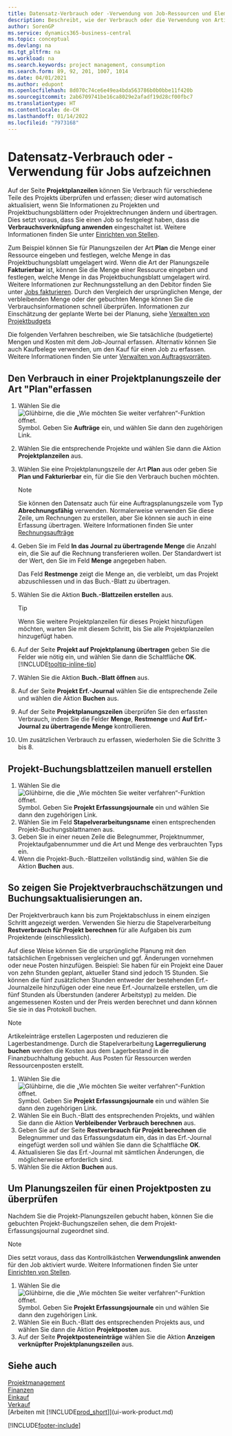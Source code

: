 ```yaml
---
title: Datensatz-Verbrauch oder -Verwendung von Job-Ressourcen und Elementen
description: Beschreibt, wie der Verbrauch oder die Verwendung von Artikeln oder Ressourcen erfasst wird, um das Projektmanagement zu vereinfachen.
author: SorenGP
ms.service: dynamics365-business-central
ms.topic: conceptual
ms.devlang: na
ms.tgt_pltfrm: na
ms.workload: na
ms.search.keywords: project management, consumption
ms.search.form: 89, 92, 201, 1007, 1014
ms.date: 04/01/2021
ms.author: edupont
ms.openlocfilehash: 8d070c74ce6e49ea4bda563786b0b0bbe11f420b
ms.sourcegitcommit: 2ab6709741be16ca8029e2afadf19d28cf00fbc7
ms.translationtype: HT
ms.contentlocale: de-CH
ms.lasthandoff: 01/14/2022
ms.locfileid: "7973168"
---
```

# <a name="record-consumption-or-usage-for-jobs"></a>Datensatz-Verbrauch oder -Verwendung für Jobs aufzeichnen

Auf der Seite **Projektplanzeilen** können Sie Verbrauch für verschiedene Teile des Projekts überprüfen und erfassen; dieser wird automatisch aktualisiert, wenn Sie Informationen zu Projekten und Projektbuchungsblättern oder Projektrechnungen ändern und übertragen. Dies setzt voraus, dass Sie einen Job so festgelegt haben, dass die **Verbrauchsverknüpfung anwenden** eingeschaltet ist. Weitere Informationen finden Sie unter [Einrichten von Stellen](projects-how-setup-jobs.md).  

Zum Beispiel können Sie für Planungszeilen der Art **Plan** die Menge einer Ressource eingeben und festlegen, welche Menge in das Projektbuchungsblatt umgelagert wird. Wenn die Art der Planungszeile **Fakturierbar** ist, können Sie die Menge einer Ressource eingeben und festlegen, welche Menge in das Projektbuchungsblatt umgelagert wird. Weitere Informationen zur Rechnungsstellung an den Debitor finden Sie unter [Jobs fakturieren](projects-how-invoice-jobs.md). Durch den Vergleich der ursprünglichen Menge, der verbleibenden Menge oder der gebuchten Menge können Sie die Verbrauchsinformationen schnell überprüfen. Informationen zur Einschätzung der geplante Werte bei der Planung, siehe [Verwalten von Projektbudgets](projects-how-manage-budgets.md)  

Die folgenden Verfahren beschreiben, wie Sie tatsächliche (budgetierte) Mengen und Kosten mit dem Job-Journal erfassen. Alternativ können Sie auch Kaufbelege verwenden, um den Kauf für einen Job zu erfassen. Weitere Informationen finden Sie unter [Verwalten von Auftragsvorräten](projects-how-manage-project-supplies.md).

## <a name="to-record-usage-for-a-job-planning-line-of-type-budget"></a>Den Verbrauch in einer Projektplanungszeile der Art "Plan"erfassen

1. Wählen Sie die ![Glühbirne, die die „Wie möchten Sie weiter verfahren“-Funktion öffnet.](media/ui-search/search_small.png "Tell Me-Funktion") Symbol. Geben Sie **Aufträge** ein, und wählen Sie dann den zugehörigen Link.  
2. Wählen Sie die entsprechende Projekte und wählen Sie dann die Aktion **Projektplanzeilen** aus.
3. Wählen Sie eine Projektplanungszeile der Art **Plan** aus oder geben Sie **Plan und Fakturierbar** ein, für die Sie den Verbrauch buchen möchten.  

    > [!NOTE]
    > Sie können den Datensatz auch für eine Auftragsplanungszeile vom Typ **Abrechnungsfähig** verwenden. Normalerweise verwenden Sie diese Zeile, um Rechnungen zu erstellen, aber Sie können sie auch in eine Erfassung übertragen. Weitere Informationen finden Sie unter [Rechnungsaufträge](projects-how-invoice-jobs.md) <!--However, when you do that, a job planning line of type **Budget** is created to match the billable line. For more information, see [Manage Job Budgets](projects-how-manage-budgets.md).-->

4. Geben Sie im Feld **In das Journal zu übertragende Menge** die Anzahl ein, die Sie auf die Rechnung transferieren wollen. Der Standardwert ist der Wert, den Sie im Feld **Menge** angegeben haben.

    Das Feld **Restmenge** zeigt die Menge an, die verbleibt, um das Projekt abzuschliessen und in das Buch.-Blatt zu übertragen.  
5. Wählen Sie die Aktion **Buch.-Blattzeilen erstellen** aus.

    > [!TIP]
    > Wenn Sie weitere Projektplanzeilen für dieses Projekt hinzufügen möchten, warten Sie mit diesem Schritt, bis Sie alle Projektplanzeilen hinzugefügt haben.
6. Auf der Seite **Projekt auf Projektplanung übertragen** geben Sie die Felder wie nötig ein, und wählen Sie dann die Schaltfläche **OK**. [!INCLUDE[tooltip-inline-tip](includes/tooltip-inline-tip_md.md)]
7. Wählen Sie die Aktion **Buch.-Blatt öffnen** aus.  
8. Auf der Seite **Projekt Erf.-Journal** wählen Sie die entsprechende Zeile und wählen die Aktion **Buchen** aus.
9. Auf der Seite **Projektplanungszeilen** überprüfen Sie den erfassten Verbrauch, indem Sie die Felder **Menge**, **Restmenge** und **Auf Erf.-Journal zu übertragende Menge** kontrollieren.  
10. Um zusätzlichen Verbrauch zu erfassen, wiederholen Sie die Schritte 3 bis 8.  

## <a name="to-create-job-journal-lines-manually"></a>Projekt-Buchungsblattzeilen manuell erstellen

1. Wählen Sie die ![Glühbirne, die die „Wie möchten Sie weiter verfahren“-Funktion öffnet.](media/ui-search/search_small.png "Tell me-Funktion") Symbol. Geben Sie **Projekt Erfassungsjournale** ein und wählen Sie dann den zugehörigen Link.  
2. Wählen Sie im Feld **Stapelverarbeitungsname** einen entsprechenden Projekt-Buchungsblattnamen aus.  
3. Geben Sie in einer neuen Zeile die Belegnummer, Projektnummer, Projektaufgabennummer und die Art und Menge des verbrauchten Typs ein.  
4. Wenn die Projekt-Buch.-Blattzeilen vollständig sind, wählen Sie die Aktion **Buchen** aus.  

## <a name="to-view-job-usage-estimates-and-post-updates"></a>So zeigen Sie Projektverbrauchschätzungen und Buchungsaktualisierungen an.

Der Projektverbrauch kann bis zum Projektabschluss in einem einzigen Schritt angezeigt werden. Verwenden Sie hierzu die Stapelverarbeitung **Restverbrauch für Projekt berechnen** für alle Aufgaben bis zum Projektende (einschliesslich).  

Auf diese Weise können Sie die ursprüngliche Planung mit den tatsächlichen Ergebnissen vergleichen und ggf. Änderungen vornehmen oder neue Posten hinzufügen. Beispiel: Sie haben für ein Projekt eine Dauer von zehn Stunden geplant, aktueller Stand sind jedoch 15 Stunden. Sie können die fünf zusätzlichen Stunden entweder der bestehenden Erf.-Journalzeile hinzufügen oder eine neue Erf.-Journalzeile erstellen, um die fünf Stunden als Überstunden (anderer Arbeitstyp) zu melden. Die angemessenen Kosten und der Preis werden berechnet und dann können Sie sie in das Protokoll buchen.  

> [!NOTE]  
>   Artikeleinträge erstellen Lagerposten und reduzieren die Lagerbestandmenge. Durch die Stapelverarbeitung **Lagerregulierung buchen** werden die Kosten aus dem Lagerbestand in die Finanzbuchhaltung gebucht. Aus Posten für Ressourcen werden Ressourcenposten erstellt.  

1. Wählen Sie die ![Glühbirne, die die „Wie möchten Sie weiter verfahren“-Funktion öffnet.](media/ui-search/search_small.png "Tell Me-Funktion") Symbol. Geben Sie **Projekt Erfassungsjournale** ein und wählen Sie dann den zugehörigen Link.  
2. Wählen Sie ein Buch.-Blatt des entsprechenden Projekts, und wählen Sie dann die Aktion **Verbleibender Verbrauch berechnen** aus.  
3. Geben Sie auf der Seite **Restverbrauch für Projekt berechnen** die Belegnummer und das Erfassungsdatum ein, das in das Erf.-Journal eingefügt werden soll und wählen Sie dann die Schaltfläche **OK**.  
4. Aktualisieren Sie das Erf.-Journal mit sämtlichen Änderungen, die möglicherweise erforderlich sind.  
5. Wählen Sie die Aktion **Buchen** aus.



## <a name="to-review-planning-lines-for-a-job-ledger-entry"></a>Um Planungszeilen für einen Projektposten zu überprüfen

Nachdem Sie die Projekt-Planungszeilen gebucht haben, können Sie die gebuchten Projekt-Buchungszeilen sehen, die dem Projekt-Erfassungsjournal zugeordnet sind.

> [!NOTE]  
> Dies setzt voraus, dass das Kontrollkästchen **Verwendungslink anwenden** für den Job aktiviert wurde. Weitere Informationen finden Sie unter [Einrichten von Stellen](projects-how-setup-jobs.md).  

1. Wählen Sie die ![Glühbirne, die die „Wie möchten Sie weiter verfahren“-Funktion öffnet.](media/ui-search/search_small.png "Tell Me-Funktion") Symbol. Geben Sie **Projekt Erfassungsjournale** ein und wählen Sie dann den zugehörigen Link.  
2. Wählen Sie ein Buch.-Blatt des entsprechenden Projekts aus, und wählen Sie dann die Aktion **Projektposten** aus.  
3. Auf der Seite **Projektposteneinträge** wählen Sie die Aktion **Anzeigen verknüpfter Projektplanungszeilen** aus.

## <a name="see-also"></a>Siehe auch
[Projektmanagement](projects-manage-projects.md)  
[Finanzen](finance.md)  
[Einkauf](purchasing-manage-purchasing.md)         
[Verkauf](sales-manage-sales.md)      
[Arbeiten mit [!INCLUDE[prod_short](includes/prod_short.md)]](ui-work-product.md)  


[!INCLUDE[footer-include](includes/footer-banner.md)]
